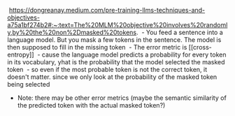  https://dongreanay.medium.com/pre-training-llms-techniques-and-objectives-a75a1bf274b2#:~:text=The%20MLM%20objective%20involves%20randomly,by%20the%20non%2Dmasked%20tokens.
 - You feed a sentence into a language model. But you mask a few tokens in the sentence. The model is then supposed to fill in the missing token
 - The error metric is [[cross-entropy]]
	 - cause the language model predicts a probability for every token in its vocabulary, yhat is the probability that the model selected the masked token
	 - so even if the most probable token is not the correct token, it doesn't matter. since we only look at the probability of the masked token being selected
 - Note: there may be other error metrics (maybe the semantic similarity of the predicted token with the actual masked token?)